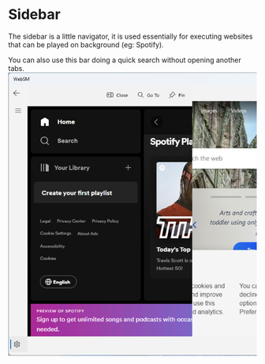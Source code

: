 # Sidebar
The sidebar is a little navigator, it is used essentially for executing websites that can be played on background (eg: Spotify).

You can also use this bar doing a quick search without opening another tabs.
![WebSM Sidebar](../../../assets/websm/WebSM%20Sidebar.png)